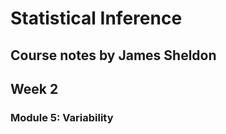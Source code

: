 Statistical Inference
=====================

Course notes by James Sheldon
-----------------------------

Week 2
------

### Module 5: Variability

 
